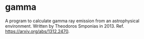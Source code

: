 # gamma
A program to calculate gamma ray emission from an astrophysical environment. Written by Theodoros Smponias in 2013. Ref. https://arxiv.org/abs/1312.2470.
